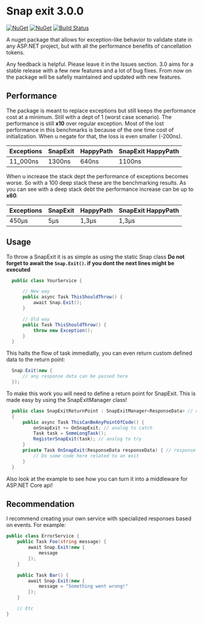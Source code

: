 ﻿# Snap exit 3.0.0
[![NuGet](https://img.shields.io/nuget/v/SnapExit.svg)](https://www.nuget.org/packages/SnapExit/)
[![NuGet](https://img.shields.io/nuget/dt/SnapExit.svg)](https://www.nuget.org/packages/SnapExit/)
[![Build Status](https://dev.azure.com/robertsundstrom/SnapExit/_apis/build/status/robertsundstrom.SnapExit?branchName=master)](https://dev.azure.com/robertsundstrom/SnapExit/_build/latest?definitionId=1&branchName=master)

A nuget package that allows for exception-like behavior to validate state in any ASP.NET project, but with all the performance benefits of cancellation tokens.

Any feedback is helpful. Please leave it in the Issues section.
3.0 aims for a stable release with a few new features and a lot of bug fixes. From now on the package will be safelly maintained and updated with new features.

## Performance
The package is meant to replace exceptions but still keeps the performance cost at a minimum.
Still with a dept of 1 (worst case scenario). The performance is still **x10** over regular exception.
Most of the lost performance in this benchmarks is because of the one time cost of initialization. When u negate for that, the loss is even smaller (-200ns).

| Exceptions | SnapExit | HappyPath | SnapExit HappyPath |
|------------|----------|-----------|--------------------|
| 11_000ns   | 1300ns   | 640ns     | 1100ns             |


When u increase the stack dept the performance of exceptions becomes worse. So with a 100 deep stack these are the benchmarking results.
As you can see with a deep stack debt the performance increase can be up to **x60**.

| Exceptions | SnapExit | HappyPath | SnapExit HappyPath |
|------------|----------|-----------|--------------------|
| 450μs      | 5μs      | 1,3μs     | 1,3μs              |

## Usage

To throw a SnapExit it is as simple as using the static Snap class
**Do not forget to await the `Snap.Exit()`. if you dont the next lines might be executed**
```csharp
  public class YourService {

      // New way
      public async Task ThisShouldThrow() {
          await Snap.Exit();
      }

      // Old way
      public Task ThisShouldThrow() {
          throw new Exception();
      }
  }
```

This halts the flow of task immediatly, you can even return custom defined data to the return point:
```csharp
  Snap.Exit(new {
      // any response data can be passed here
  });
```

To make this work you will need to define a return point for SnapExit. This is made easy by using the SnapExitManager class!
```csharp
  public class SnapExitReturnPoint : SnapExitManager<ResponseData> // can be inherited from or instantiated
  {
      public async Task ThisCanBeAnyPointOfCode() {
          onSnapExit += OnSnapExit; // analog to catch
          Task task = SomeLongTask();
          RegisterSnapExit(task); // analog to try
      }
      private Task OnSnapExit(ResponseData responseData) { // response is data passed at error time
          // Do some code here related to an exit
      }
  }
```

Also look at the example to see how you can turn it into a middleware for ASP.NET Core api!

## Recommendation

I recommend creating your own service with specialized responses based on events.
For example:

```csharp
public class ErrorService {
    public Task Foo(string message) {
        await Snap.Exit(new {
            message
        });
    }

    public Task Bar() {
        await Snap.Exit(new {
            message = "Something went wrong!"
        });
    }

    // Etc
}
```
